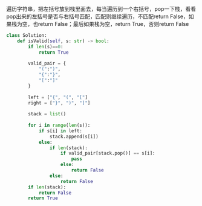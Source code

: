 遍历字符串，把左括号放到栈里面去，每当遍历到一个右括号，pop一下栈，看看pop出来的左括号是否与右括号匹配，匹配则继续遍历，不匹配return False，如果栈为空，也return False；最后如果栈为空，return True，否则return False

```python
class Solution:
    def isValid(self, s: str) -> bool:
        if len(s)==0:
            return True
        
        valid_pair = {
            "(":")",
            "{":"}",
            "[":"]"
        }
        
        left = ["{", "(", "["]
        right = ["}", ")", "]"]
        
        stack = list()
        
        for i in range(len(s)):
            if s[i] in left:
                stack.append(s[i])
            else:
                if len(stack):
                    if valid_pair[stack.pop()] == s[i]:
                        pass
                    else:
                        return False
                else:
                    return False
        if len(stack):
            return False
        return True

```

